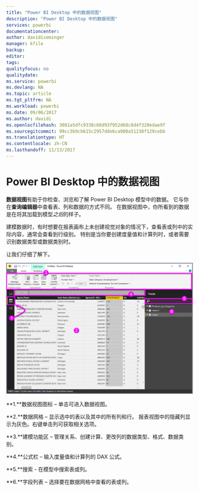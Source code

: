 ```yaml
---
title: "Power BI Desktop 中的数据视图"
description: "Power BI Desktop 中的数据视图"
services: powerbi
documentationcenter: 
author: davidiseminger
manager: kfile
backup: 
editor: 
tags: 
qualityfocus: no
qualitydate: 
ms.service: powerbi
ms.devlang: NA
ms.topic: article
ms.tgt_pltfrm: NA
ms.workload: powerbi
ms.date: 09/06/2017
ms.author: davidi
ms.openlocfilehash: 3081a5dfc9338c60d93f952d68c8d4f320edae9f
ms.sourcegitcommit: 99cc3b9cb615c2957dde6ca908a51238f129cebb
ms.translationtype: HT
ms.contentlocale: zh-CN
ms.lasthandoff: 11/13/2017
---
```

# <a name="data-view-in-power-bi-desktop"></a>Power BI Desktop 中的数据视图
**数据视图**有助于你检查、浏览和了解 Power BI Desktop 模型中的数据。 它与你在**查询编辑器**中查看表、列和数据的方式不同。 在数据视图中，你所看到的数据是在将其加载到模型*之后*的样子。

建模数据时，有时想要在报表画布上未创建视觉对象的情况下，查看表或列中的实际内容，通常会查看到行级别。 特别是当你要创建度量值和计算列时，或者需要识别数据类型或数据类别时。

让我们仔细了解下。

![](media/desktop-data-view/dataview_fullscreen.png)

**1.**数据视图图标 – 单击可进入数据视图。

**2.**数据网格 – 显示选中的表以及其中的所有列和行。 报表视图中的隐藏列显示为灰色。右键单击列可获取相关选项。

**3.**建模功能区 – 管理关系、创建计算、更改列的数据类型、格式、数据类别。

**4.**公式栏 – 输入度量值和计算列的 DAX 公式。

**5.**搜索 - 在模型中搜索表或列。

**6.**字段列表 – 选择要在数据网格中查看的表或列。

